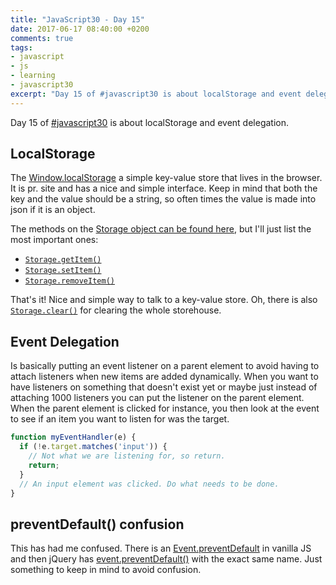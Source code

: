 ```yaml
---
title: "JavaScript30 - Day 15"
date: 2017-06-17 08:40:00 +0200
comments: true
tags:
- javascript
- js
- learning
- javascript30
excerpt: "Day 15 of #javascript30 is about localStorage and event delegation."
---
```

Day 15 of [#javascript30](https://javascript30.com) is about localStorage and event delegation.

## LocalStorage
The [Window.localStorage](https://developer.mozilla.org/en-US/docs/Web/API/Window/localStorage) a simple key-value store that lives in the browser. It is pr. site and has a nice and simple interface. Keep in mind that both the key and the value should be a string, so often times the value is made into json if it is an object.

The methods on the [Storage object can be found here](https://developer.mozilla.org/en-US/docs/Web/API/Storage), but I'll just list the most important ones:

* [`Storage.getItem()`](https://developer.mozilla.org/en-US/docs/Web/API/Storage/getItem)
* [`Storage.setItem()`](https://developer.mozilla.org/en-US/docs/Web/API/Storage/setItem)
* [`Storage.removeItem()`](https://developer.mozilla.org/en-US/docs/Web/API/Storage/removeItem)

That's it! Nice and simple way to talk to a key-value store. Oh, there is also [`Storage.clear()`](https://developer.mozilla.org/en-US/docs/Web/API/Storage/clear) for clearing the whole storehouse.

## Event Delegation
Is basically putting an event listener on a parent element to avoid having to attach listeners when new items are added dynamically. When you want to have listeners on something that doesn't exist yet or maybe just instead of attaching 1000 listeners you can put the listener on the parent element.
When the parent element is clicked for instance, you then look at the event to see if an item you want to listen for was the target.
```js
function myEventHandler(e) {
  if (!e.target.matches('input')) {
    // Not what we are listening for, so return.
    return;
  }
  // An input element was clicked. Do what needs to be done.
}
```

## preventDefault() confusion
This has had me confused. There is an
[Event.preventDefault](https://developer.mozilla.org/en-US/docs/Web/API/Event/preventDefault) in vanilla JS and then jQuery has [event.preventDefault()](https://api.jquery.com/event.preventdefault/) with the exact same name. Just something to keep in mind to avoid confusion.

